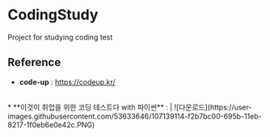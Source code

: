 # CodingStudy
 Project for studying coding test

## Reference 
 * **code-up** : <https://codeup.kr/>
 <br>
 * **이것이 취업을 위한 코딩 테스트다 with 파이썬** : 
 |
 ![다운로드](https://user-images.githubusercontent.com/53633646/107139114-f2b7bc00-695b-11eb-8217-1f0eb6e0e42c.PNG)
